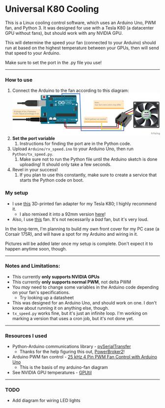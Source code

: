 # Universal K80 Cooling

This is a Linux cooling control software, which uses an Arduino Uno, PWM fan, and Python 3. It was designed for use with a Tesla K80 (a datacenter GPU without fans), but should work with any NVIDIA GPU.

This will determine the speed your fan (connected to your Arduino) should run at based on the highest temperature 
between your GPUs, then will send that speed to your Arduino. 

Make sure to set the port in the .py file you use!

---

### How to use
1. Connect the Arduino to the fan according to this diagram:
![PWM connected to pin 9, TACH not connected](Images/arduino-fan-diagram.png)
2. **Set the port variable** 
   1. Instructions for finding the port are in the Python code.
3. Upload `Arduino/rx_speed.ino` to your Arduino Uno, then run `Python/tx_speed.py`.
   1. Make sure not to run the Python file until the Arduino sketch is done uploading! It should only take a few seconds.
5. Revel in your success!
   1. If you plan to use this constantly, make sure to create a service that starts the Python code on boot.

### My setup
- I use [this](https://www.thingiverse.com/thing:4960323) 3D-printed fan adapter for my Tesla K80; I highly recommend it.
  - I also remixed it into a 92mm version [here](https://www.thingiverse.com/thing:5408988)!
- Also, I use [this](https://www.amazon.com/8025-DS08025R12U-0-7A-4Wire-Cooler/dp/B08PYLMGVM) fan. It's not necessarily a *bad* fan, but it's very loud.

In the long-term, I'm planning to build my own front cover for my PC case (a Corsair 175R), and will have a spot for my 
Arduino and wiring in it.

Pictures will be added later once my setup is complete. Don't expect it to happen anytime soon, though.

---

### Notes and Limitations:
 - This currently **only supports NVIDIA GPUs**
 - This currently **only supports normal PWM**, not delta PWM
 - You *may* need to change some variables in the Arduino code depending on your fan's specifications.
   - Try looking up a datasheet
 - This was designed for an Arduino Uno, and should work on one. I don't know about running it on anything else, though.
 - `tx_speed.py` works fine, but it's just an infinite loop. I'm working on marking a version that uses a cron job, but it's not done yet.

---

### Resources I used
- Python-Arduino communications library - [pySerialTransfer](https://github.com/PowerBroker2/pySerialTransfer)
  - Thanks for the help figuring this out, [PowerBroker2](https://github.com/PowerBroker2)!
- Arduino PWM fan control - [25 kHz 4 Pin PWM Fan Control with Arduino Uno](https://create.arduino.cc/projecthub/tylerpeppy/25-khz-4-pin-pwm-fan-control-with-arduino-uno-3005a1)
  - This is the basis of my arduino-fan diagram
- See NVIDIA GPU temperatures - [GPUtil](https://pypi.org/project/GPUtil/)

---

### TODO
- Add diagram for wiring LED lights
